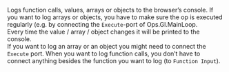 Logs function calls, values, arrays or objects to the browser’s console.
If you want to log arrays or objects, you have to make sure the op is executed regularly (e.g. by connecting the `Execute`-port of Ops.Gl.MainLoop.  
Every time the value / array / object changes it will be printed to the console.  
If you want to log an array or an object you might need to connect the `Execute` port.
When you want to log function calls, you don’t have to connect anything besides the function you want to log (to `Function Input`).
